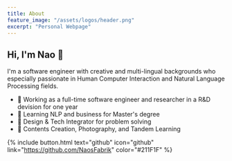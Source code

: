 ```yaml
---
title: About 
feature_image: "/assets/logos/header.png"
excerpt: "Personal Webpage"
---
```


## Hi, I'm Nao 👋
I'm a software engineer with creative and multi-lingual backgrounds who especially passionate in Human Computer Interaction and Natural Language Processing fields. 

- 🦊 Working as a full-time software engineer and researcher in a R&D devision for one year
- 🚀 Learning NLP and business for Master's degree
- 🎨 Design & Tech Integrator for problem solving
- 🌱 Contents Creation, Photography, and Tandem Learning 

{% include button.html text="github" icon="github" link="https://github.com/NaosFabrik" color="#211F1F" %} 
